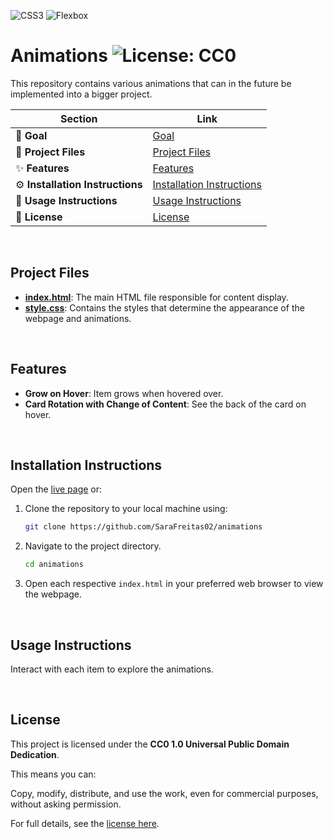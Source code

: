 ![CSS3](https://img.shields.io/badge/CSS3-%231572B6.svg?&style=flat&logo=css3&logoColor=white) ![Flexbox](https://img.shields.io/badge/Flexbox-1572B6?style=flat&logo=css3&logoColor=white)

# Animations ![License: CC0](https://img.shields.io/badge/License-CC0_1.0-lightgrey.svg)
This repository contains various animations that can in the future be implemented into a bigger project.

| Section                     | Link                                      |
|-----------------------------|-------------------------------------------|
| 🎯 **Goal**                 | [Goal](#goal)                             |
| 📁 **Project Files**        | [Project Files](#project-files)           |
| ✨ **Features**              | [Features](#features)                     |
| ⚙️ **Installation Instructions** | [Installation Instructions](#installation-instructions) |
| 📝 **Usage Instructions**    | [Usage Instructions](#usage-instructions) |
| 📜 **License**              | [License](#license)                       |

<br>

## Project Files
- **[index.html](index.html)**: The main HTML file responsible for content display.
- **[style.css](style.css)**: Contains the styles that determine the appearance of the webpage and animations.

<br>

## Features
- **Grow on Hover**: Item grows when hovered over.
- **Card Rotation with Change of Content**: See the back of the card on hover.

<br>

## Installation Instructions
Open the [live page](https://sarafreitas02.github.io/animations/) or:
1. Clone the repository to your local machine using:
   ```bash
   git clone https://github.com/SaraFreitas02/animations
2. Navigate to the project directory.
   ```bash
   cd animations
3. Open each respective `index.html` in your preferred web browser to view the webpage.

<br>

## Usage Instructions
Interact with each item to explore the animations.

<br>

## License

This project is licensed under the **CC0 1.0 Universal Public Domain Dedication**.

This means you can:

Copy, modify, distribute, and use the work, even for commercial purposes, without asking permission.

For full details, see the [license here](./LICENSE).

